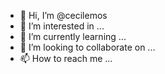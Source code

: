 - 👋 Hi, I’m @cecilemos
- 👀 I’m interested in ...
- 🌱 I’m currently learning ...
- 💞️ I’m looking to collaborate on ...
- 📫 How to reach me ...

<!---
cecilemos/cecilemos is a ✨ special ✨ repository because its `README.md` (this file) appears on your GitHub profile.
You can click the Preview link to take a look at your changes.
--->
